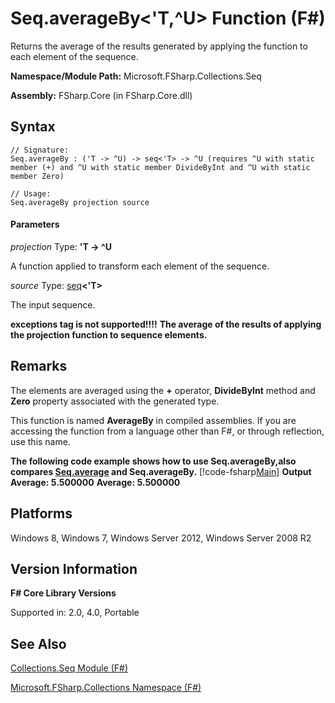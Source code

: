 # Seq.averageBy<'T,^U> Function (F#)

Returns the average of the results generated by applying the function to each element of the sequence.

**Namespace/Module Path:** Microsoft.FSharp.Collections.Seq

**Assembly:** FSharp.Core (in FSharp.Core.dll)


## Syntax

```
// Signature:
Seq.averageBy : ('T -> ^U) -> seq<'T> -> ^U (requires ^U with static member (+) and ^U with static member DivideByInt and ^U with static member Zero)

// Usage:
Seq.averageBy projection source
```

#### Parameters
*projection*
Type: **'T -&gt; ^U**


A function applied to transform each element of the sequence.


*source*
Type: [seq](http://msdn.microsoft.com/en-us/library/2f0c87c6-8a0d-4d33-92a6-10d1d037ce75)**&lt;'T&gt;**


The input sequence.



**exceptions tag is not supported!!!!**
**The average of the results of applying the projection function to sequence elements.**
## Remarks
The elements are averaged using the **+** operator, **DivideByInt** method and **Zero** property associated with the generated type.

This function is named **AverageBy** in compiled assemblies. If you are accessing the function from a language other than F#, or through reflection, use this name.

**The following code example shows how to use Seq.averageBy,also compares [Seq.average](http://msdn.microsoft.com/en-us/library/609d793b-c70f-4e36-9ab4-d928056d65b8) and Seq.averageBy.**
[!code-fsharp[Main](snippets/fssequences/snippet26.fs)]
**Output**
**Average: 5.500000**
**Average: 5.500000**
## Platforms
Windows 8, Windows 7, Windows Server 2012, Windows Server 2008 R2


## Version Information
**F# Core Library Versions**

Supported in: 2.0, 4.0, Portable




## See Also
[Collections.Seq Module &#40;F&#35;&#41;](Collections.Seq+Module+%28FSharp%29.md)

[Microsoft.FSharp.Collections Namespace &#40;F&#35;&#41;](Microsoft.FSharp.Collections+Namespace+%28FSharp%29.md)

